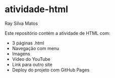 # atividade-html
Ray Silva Matos

Este repositório contém a atividade de HTML com:
- 3 páginas .html
- Navegação com menu
- Imagens
- Vídeo do YouTube
- Link para outro site
- Deploy do projeto com GitHub Pages
